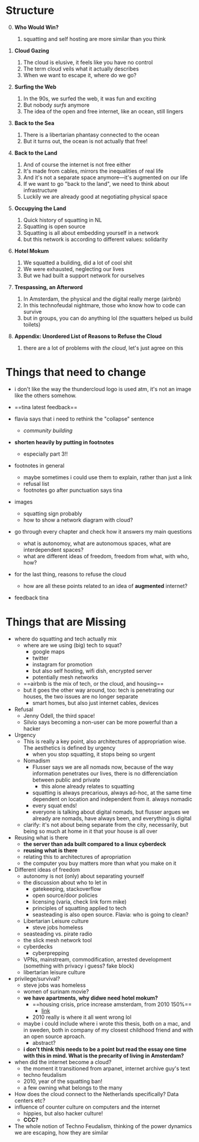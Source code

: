 # Structure

0. **Who Would Win?**
   1. squatting and self hosting are more similar than you think

1. **Cloud Gazing**
   1. The cloud is elusive, it feels like you have no control
   2. The term cloud veils what it actually describes
   3. When we want to escape it, where do we go?
2. **Surfing the Web**
   1. In the 90s, we surfed the web, it was fun and exciting
   2. But nobody *surfs* anymore
   3. The idea of the open and free internet, like an ocean, still lingers
3. **Back to the Sea**
   1. There is a libertarian phantasy connected to the ocean
   1. But it turns out, the ocean is not actually that free!
4. **Back to the Land**
   1. And of course the internet is not free either
   2. It's made from cables, mirrors the inequalities of real life
   3. And it's not a separate space anymore—it's augmented on our life
   4. If we want to go "back to the land", we need to think about infrastructure
   4. Luckily we are already good at negotiating physical space
5. **Occupying the Land**
   1. Quick history of squatting in NL
   2. Squatting is open source
   3. Squatting is all about embedding yourself in a network
   4. but this network is according to different values: solidarity
6. **Hotel Mokum**
   1. We squatted a building, did a lot of cool shit
   2. We were exhausted, neglecting our lives
   3. But we had built a support network for ourselves
7. **Trespassing, an Afterword**
   1. In Amsterdam, the physical and the digital really merge (airbnb)
   2. In this technofeudal nightmare, those who know how to code can survive
   3. but in groups, you can do anything lol (the squatters helped us build toilets)
8. **Appendix: Unordered List of Reasons to Refuse the Cloud**
   1. there are a lot of problems with *the cloud*, let's just agree on this

# Things that need to change

- i don't like the way the thundercloud logo is used atm, it's not an image like the others somehow.
- ==tina latest feedback==
- flavia says that i need to rethink the "collapse" sentence
  - *community building*
- **shorten heavily by putting in footnotes**
  - especially part 3!!

- footnotes in general
  - maybe sometimes i could use them to explain, rather than just a link
  - refusal list
  - footnotes go after punctuation says tina
- images
  - squatting sign probably
  - how to show a network diagram with cloud?
- go through every chapter and check how it answers my main questions
  - what is autonomoy, what are autonomous spaces, what are interdependent spaces?
  - what are different ideas of freedom, freedom from what, with who, how?
- for the last thing, reasons to refuse the cloud
  - how are all these points related to an idea of **augmented** internet?
- feedback tina

# Things that are Missing

- where do squatting and tech actually mix
  - where are we using (big) tech to squat?
    - google maps
    - twitter
    - instagram for promotion
    - but also self hosting, wifi dish, encrypted server
    - potentially mesh networks
  - ==airbnb is the mix of tech, or the cloud, and housing==
  - but it goes the other way around, too: tech is penetrating our houses, the two issues are no longer separate
    - smart homes, but also just internet cables, devices
- Refusal
  - Jenny Odell, the third space!
  - Silvio says becoming a non-user can be more powerful than a hacker
- Urgency
  - This is really a key point, also architectures of appropriation wise. The aesthetics is defined by urgency
    - when you stop squatting, it stops being so urgent
  - Nomadism
    - Flusser says we are all nomads now, because of the way information penetrates our lives, there is no differenciation between public and private
      - this alone already relates to squatting
    - squatting is always precarious, always ad-hoc, at the same time dependent on location and independent from it. always nomadic
    - every squat ends!
    - everyone is talking about digital nomads, but flusser argues we already are nomads, have always been, and everything is digital
  - clarify: it's not about being separate from the city, necessarily, but being so much at home in it that your house is all over
- Reusing what is there
  - **the server than ada built compared to a linux cyberdeck**
  - **reusing what is there**
  - relating this to architectures of apropriation
  - the computer you buy matters more than what you make on it
- Different ideas of freedom
  - autonomy is not (only) about separating yourself
  - the discussion about who to let in
    - gatekeeping, stackoverflow
    - open source/door policies
    - licensing (varia, check link form mike)
    - principles of squatting applied to tech
    - seasteading is also open source. Flavia: who is going to clean?
  - Libertarian Leisure culture
    - steve jobs homeless
  - seasteading vs. pirate radio
  - the slick mesh network tool
  - cyberdecks
    - cyberprepping
  - VPNs, mainstream, commodification, arrested development (something with privacy i guess? fake block)
  - libertarian leisure culture
- privilege/survival?
  - steve jobs was homeless
  - women of surinam movie?
  - **we have apartments, why didwe need hotel mokum?**
    - ==housing crisis, price increase amsterdam, from 2010 150%==
      - [link](https://www.statista.com/statistics/612227/average-rent-in-four-largest-cities-in-the-netherlands-by-city/)
    - 2010 really is where it all went wrong lol
  - maybe i could include where i wrote this thesis, both on a mac, and in sweden, both in company of my closest childhood friend and with an open source aproach.
    - abstract?
  - **i don't think this needs to be a point but read the essay one time with this in mind. What is the precarity of living in Amsterdam?**
- when did the internet become a cloud?
  - the moment it transitioned from arpanet, internet archive guy's text
  - techno feudalism
  - 2010, year of the squatting ban!
  - a few owning what belongs to the many
- How does the cloud connect to the Netherlands specifically? Data centers etc?
- influence of counter culture on computers and the internet
  - hippies, but also hacker culture!
  - **CCC?**
- The whole notion of Techno Feudalism, thinking of the power dynamics we are escaping, how they are similar